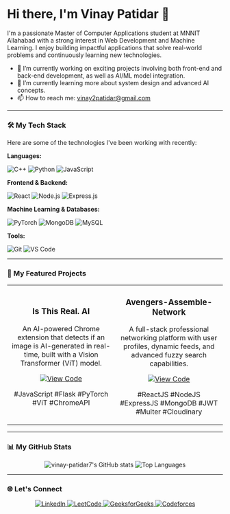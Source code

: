 # Hi there, I'm Vinay Patidar 👋

I'm a passionate Master of Computer Applications student at MNNIT Allahabad with a strong interest in Web Development and Machine Learning. I enjoy building impactful applications that solve real-world problems and continuously learning new technologies.

- 🔭 I’m currently working on exciting projects involving both front-end and back-end development, as well as AI/ML model integration.
- 🌱 I’m currently learning more about system design and advanced AI concepts.
- 📫 How to reach me: [vinay2patidar@gmail.com](mailto:vinay2patidar@gmail.com)

---

### 🛠️ My Tech Stack

Here are some of the technologies I've been working with recently:

**Languages:**
<p>
    <img src="https://img.shields.io/badge/C%2B%2B-00599C?style=for-the-badge&logo=c%2B%2B&logoColor=white" alt="C++"/>
    <img src="https://img.shields.io/badge/Python-3776AB?style=for-the-badge&logo=python&logoColor=white" alt="Python"/>
    <img src="https://img.shields.io/badge/JavaScript-F7DF1E?style=for-the-badge&logo=javascript&logoColor=black" alt="JavaScript"/>
</p>

**Frontend & Backend:**
<p>
    <img src="https://img.shields.io/badge/React-20232A?style=for-the-badge&logo=react&logoColor=61DAFB" alt="React"/>
    <img src="https://img.shields.io/badge/Node.js-339933?style=for-the-badge&logo=nodedotjs&logoColor=white" alt="Node.js"/>
    <img src="https://img.shields.io/badge/Express.js-000000?style=for-the-badge&logo=express&logoColor=white" alt="Express.js"/>
</p>

**Machine Learning & Databases:**
<p>
    <img src="https://img.shields.io/badge/PyTorch-EE4C2C?style=for-the-badge&logo=pytorch&logoColor=white" alt="PyTorch"/>
    <img src="https://img.shields.io/badge/MongoDB-47A248?style=for-the-badge&logo=mongodb&logoColor=white" alt="MongoDB"/>
    <img src="https://img.shields.io/badge/MySQL-4479A1?style=for-the-badge&logo=mysql&logoColor=white" alt="MySQL"/>
</p>

**Tools:**
<p>
    <img src="https://img.shields.io/badge/Git-F05032?style=for-the-badge&logo=git&logoColor=white" alt="Git"/>
    <img src="https://img.shields.io/badge/VS_Code-007ACC?style=for-the-badge&logo=visual-studio-code&logoColor=white" alt="VS Code"/>
</p>

---

### 🚀 My Featured Projects

<table>
<tr>
<td width="50%">
    <h3 align="center">Is This Real. AI</h3>
    <div align="center">
        <p>An AI-powered Chrome extension that detects if an image is AI-generated in real-time, built with a Vision Transformer (ViT) model.</p>
        <p>
            <a href="https://github.com/Image-Authenticator-Extension?view_as=public" target="_blank">
                <img src="https://img.shields.io/badge/View_Code-black?style=for-the-badge&logo=github" alt="View Code"/>
            </a>
        </p>
        <p>#JavaScript #Flask #PyTorch #ViT #ChromeAPI</p>
    </div>
</td>
<td width="50%">
    <h3 align="center">Avengers-Assemble-Network</h3>
    <div align="center">
        <p>A full-stack professional networking platform with user profiles, dynamic feeds, and advanced fuzzy search capabilities.</p>
        <p>
            <a href="https://github.com/TheOG-s/Avengers-Assemble-Network" target="_blank">
                <img src="https://img.shields.io/badge/View_Code-black?style=for-the-badge&logo=github" alt="View Code"/>
            </a>
        </p>
        <p>#ReactJS #NodeJS #ExpressJS #MongoDB #JWT #Multer #Cloudinary</p>
    </div>
</td>
</tr>
</table>

---

### 📊 My GitHub Stats

<p align="center">
  <img src="https://github-readme-stats.vercel.app/api?username=vinay-patidar7&show_icons=true&theme=tokyonight&rank_icon=github" alt="vinay-patidar7's GitHub stats" />
  <img src="https://github-readme-stats.vercel.app/api/top-langs/?username=vinay-patidar7&layout=compact&theme=tokyonight" alt="Top Languages" />
</p>

---

### 🌐 Let's Connect

<p align="center">
    <a href="https://www.linkedin.com/in/vinaypatidar7" target="_blank">
        <img src="https://img.shields.io/badge/LinkedIn-0077B5?style=for-the-badge&logo=linkedin&logoColor=white" alt="LinkedIn"/>
    </a>
    <a href="https://leetcode.com/vinay_patidar7/" target="_blank">
        <img src="https://img.shields.io/badge/-LeetCode-FFA116?style=for-the-badge&logo=LeetCode&logoColor=black" alt="LeetCode"/>
    </a>
    <a href="https://www.geeksforgeeks.org/user/vinay2patidar/" target="_blank">
        <img src="https://img.shields.io/badge/GeeksforGeeks-298D46?style=for-the-badge&logo=geeksforgeeks&logoColor=white" alt="GeeksforGeeks"/>
    </a>
     <a href="https://codeforces.com/profile/vinaypatidar7" target="_blank">
        <img src="https://img.shields.io/badge/Codeforces-445f9d?style=for-the-badge&logo=Codeforces&logoColor=white" alt="Codeforces"/>
    </a>
</p>

